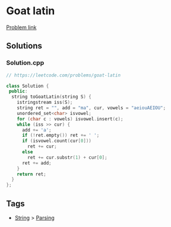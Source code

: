 # Goat latin

[Problem link](https://leetcode.com/problems/goat-latin)

## Solutions


### Solution.cpp
```cpp
// https://leetcode.com/problems/goat-latin

class Solution {
 public:
  string toGoatLatin(string S) {
    istringstream iss(S);
    string ret = "", add = "ma", cur, vowels = "aeiouAEIOU";
    unordered_set<char> isvowel;
    for (char c : vowels) isvowel.insert(c);
    while (iss >> cur) {
      add += 'a';
      if (!ret.empty()) ret += ' ';
      if (isvowel.count(cur[0]))
        ret += cur;
      else
        ret += cur.substr(1) + cur[0];
      ret += add;
    }
    return ret;
  }
};
```
## Tags

* [String](/README.md#String) > [Parsing](/README.md#String-Parsing)

